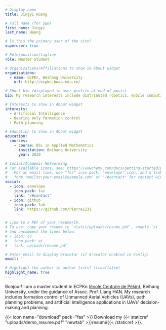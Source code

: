 ```yaml
---
# Display name
title: Jingyi Huang

# Full name (for SEO)
first_name: Jingyi
last_name: Huang

# Is this the primary user of the site?
superuser: true

# Role/position/tagline
role: Master Student

# Organizations/Affiliations to show in About widget
organizations:
  - name: ECPKn, Beihang University
    url: http://ecpkn.buaa.edu.cn/

# Short bio (displayed in user profile at end of posts)
bio: My research interests include distributed robotics, mobile computing and programmable matter.

# Interests to show in About widget
interests:
  - Artificial Intelligence
  - Bearing only formation control
  - Path planning

# Education to show in About widget
education:
  courses:
    - course: BSc in Applied Mathematics
      institution: Beihang University
      year: 2020

# Social/Academic Networking
# For available icons, see: https://wowchemy.com/docs/getting-started/page-builder/#icons
#   For an email link, use "fas" icon pack, "envelope" icon, and a link in the
#   form "mailto:your-email@example.com" or "/#contact" for contact widget.
social:
  - icon: envelope
    icon_pack: fas
    link: '/#contact'
  - icon: github
    icon_pack: fab
    link: https://github.com/Pierre1231


# Link to a PDF of your resume/CV.
# To use: copy your resume to `static/uploads/resume.pdf`, enable `ai` icons in `params.toml`,
# and uncomment the lines below.
# - icon: cv
#   icon_pack: ai
#   link: uploads/resume.pdf

# Enter email to display Gravatar (if Gravatar enabled in Config)
email: ''

# Highlight the author in author lists? (true/false)
highlight_name: true
---
```

Bonjour! I am a master student in ECPKn ([école Centrale de Pékin](http://ecpknen.buaa.edu.cn/)), Beihang University, under the guidance of Assoc. Prof. Liang HAN.
My research includes formation control of Unmanned Aerial Vehicles (UAVs), path planning problems, and artificial intelligence applications in UAVs' decision-making and planning.


{{< icon name="download" pack="fas" >}} Download my {{< staticref "uploads/demo_resume.pdf" "newtab" >}}resumé{{< /staticref >}}.
